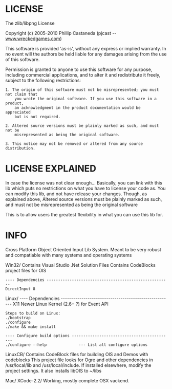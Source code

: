 # LICENSE


The zlib/libpng License

Copyright (c) 2005-2010 Phillip Castaneda (pjcast -- www.wreckedgames.com)

This software is provided 'as-is', without any express or implied warranty. In no 
event will the authors be held liable for any damages arising from the use of this 
software.

Permission is granted to anyone to use this software for any purpose, including 
commercial applications, and to alter it and redistribute it freely, subject to the 
following restrictions:

    1. The origin of this software must not be misrepresented; you must not claim that 
		you wrote the original software. If you use this software in a product, 
		an acknowledgment in the product documentation would be appreciated 
		but is not required.

    2. Altered source versions must be plainly marked as such, and must not be 
		misrepresented as being the original software.

    3. This notice may not be removed or altered from any source distribution.


# LICENSE EXPLAINED

In case the license was not clear enough... Basically, you can link with this lib 
which puts no restrictions on what you have to license your code as. You can modify 
this lib, and not have release your changes. Though, as explained above, <bold> 
Altered source versions must be plainly marked as such, and must not be misrepresented
as being the original software </bold>

This is to allow users the greatest flexibility in what you can use this lib for.

# INFO 


Cross Platform Object Oriented Input Lib System. Meant to be very robust and 
compatiable with many systems and operating systems

Win32/
	Contains Visual Studio .Net Solution Files
	Contains CodeBlocks project files for OIS
	
	---- Dependencies ------------------------------------------------------
	DirectInput 8


Linux/
	---- Dependencies ------------------------------------------------------
	X11
        Newer Linux Kernel (2.6+ ?) for Event API

	Steps to build on Linux:
	./bootstrap
	./configure
	./make && make install

	---- Configure build options --------------------------------------------
	./configure --help              --- List all configure options


LinuxCB/
        Contains CodeBlock files for building OIS and Demos with codeblocks
        This project file looks for Ogre and other dependencies in /usr/local/lib
        and /usr/local/include. If installed elsewhere, modify the project
        settings. It also installs libOIS to ~/libs

Mac/
	XCode-2.2/
		Working, mostly complete OSX vackend.
